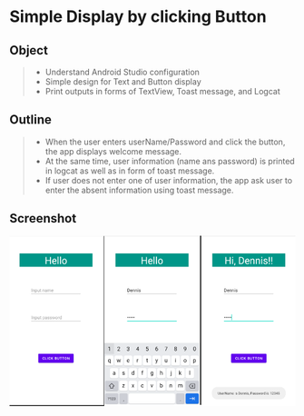 # Simple Display by clicking Button

## Object
>* Understand Android Studio configuration 
>* Simple design for Text and Button display
>* Print outputs in forms of TextView, Toast message, and Logcat

## Outline
>* When the user enters userName/Password and click the button, the app displays welcome message.
>* At the same time, user information (name ans password) is printed in logcat as well as in form of toast message.
>* If user does not enter one of user information, the app ask user to enter the absent information using toast message.

## Screenshot
<img src="https://github.com/chanlenium/Android-Mobile-App/blob/main/01_Android%20Introduction/DemoScreenShot.png" width="600" height="300" />



